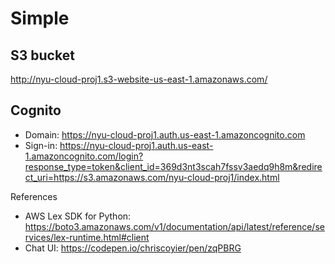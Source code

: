 # Simple

## S3 bucket
http://nyu-cloud-proj1.s3-website-us-east-1.amazonaws.com/

## Cognito
- Domain: https://nyu-cloud-proj1.auth.us-east-1.amazoncognito.com
- Sign-in: https://nyu-cloud-proj1.auth.us-east-1.amazoncognito.com/login?response_type=token&client_id=369d3nt3scah7fssv3aedq9h8m&redirect_uri=https://s3.amazonaws.com/nyu-cloud-proj1/index.html

References
- AWS Lex SDK for Python: https://boto3.amazonaws.com/v1/documentation/api/latest/reference/services/lex-runtime.html#client
- Chat UI: https://codepen.io/chriscoyier/pen/zqPBRG